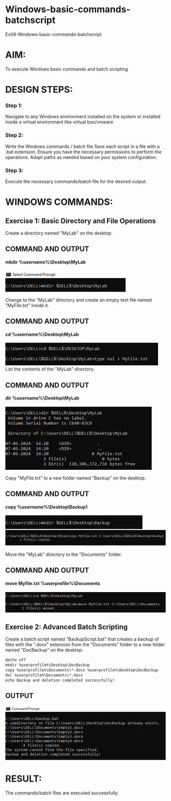 # Windows-basic-commands-batchscript
Ex08-Windows-basic-commands-batchscript

# AIM:
To execute Windows basic commands and batch scripting

# DESIGN STEPS:

### Step 1:

Navigate to any Windows environment installed on the system or installed inside a virtual environment like virtual box/vmware 

### Step 2:

Write the Windows commands / batch file
Save each script in a file with a .bat extension.
Ensure you have the necessary permissions to perform the operations.
Adapt paths as needed based on your system configuration.
### Step 3:

Execute the necessary commands/batch file for the desired output. 




# WINDOWS COMMANDS:
## Exercise 1: Basic Directory and File Operations
Create a directory named "MyLab" on the desktop.

## COMMAND AND OUTPUT
#### mkdir %username%\Desktop\MyLab
![alt text](<Screenshot (524).png>)

Change to the "MyLab" directory and create an empty text file named "MyFile.txt" inside it.


## COMMAND AND OUTPUT
#### cd %username%\Desktop\MyLab
![alt text](<Screenshot (526).png>)
List the contents of the "MyLab" directory.


## COMMAND AND OUTPUT
#### dir %username%\Desktop\MyLab
![alt text](<Screenshot (527).png>)

Copy "MyFile.txt" to a new folder named "Backup" on the desktop.

## COMMAND AND OUTPUT
#### copy %username%\Desktop\Backup1
![alt text](<Screenshot (528).png>)
![alt text](<Screenshot (529).png>)

Move the "MyLab" directory to the "Documents" folder.


## COMMAND AND OUTPUT
#### move Myfile.txt %userprofile%\Documents
![alt text](<Screenshot (531).png>)

## Exercise 2: Advanced Batch Scripting
Create a batch script named "BackupScript.bat" that creates a backup of files with the ".docx" extension from the "Documents" folder to a new folder named "DocBackup" on the desktop.

````
@echo off
mkdir %userprofile%\Desktop\DocBackup
copy %userprofile%\Documents\*.docx %userprofile%\Desktop\DocBackup
del %userprofile%\Documents\*.docx
echo Backup and deletion completed successfully!
````
## OUTPUT

![alt text](<Screenshot (533).png>)






# RESULT:
The commands/batch files are executed successfully.

